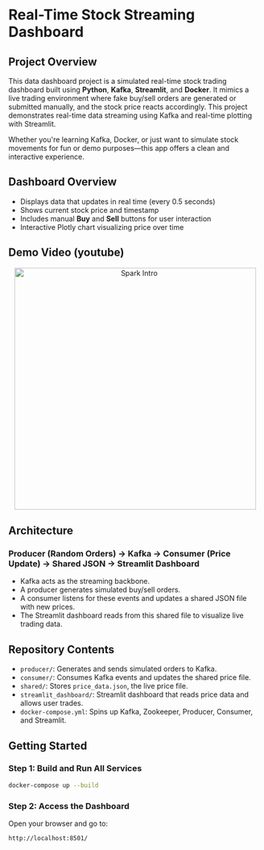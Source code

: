 # Real-Time Stock Streaming Dashboard

## Project Overview

This data dashboard project is a simulated real-time stock trading dashboard built using **Python**, **Kafka**, **Streamlit**, and **Docker**. It mimics a live trading environment where fake buy/sell orders are generated or submitted manually, and the stock price reacts accordingly. This project demonstrates real-time data streaming using Kafka and real-time plotting with Streamlit.

Whether you're learning Kafka, Docker, or just want to simulate stock movements for fun or demo purposes—this app offers a clean and interactive experience.

## Dashboard Overview

- Displays data that updates in real time (every 0.5 seconds)
- Shows current stock price and timestamp
- Includes manual **Buy** and **Sell** buttons for user interaction
- Interactive Plotly chart visualizing price over time

## Demo Video (youtube)

<div align="center">
  <a href="https://www.youtube.com/watch?v=hyfTFlSxYpQ" target="_blank">
    <img src="https://img.youtube.com/vi/hyfTFlSxYpQ/0.jpg" width="480" alt="Spark Intro">
  </a>
</div>

## Architecture

### Producer (Random Orders) → Kafka → Consumer (Price Update) → Shared JSON → Streamlit Dashboard

- Kafka acts as the streaming backbone.
- A producer generates simulated buy/sell orders.
- A consumer listens for these events and updates a shared JSON file with new prices.
- The Streamlit dashboard reads from this shared file to visualize live trading data.

## Repository Contents

- `producer/`: Generates and sends simulated orders to Kafka.
- `consumer/`: Consumes Kafka events and updates the shared price file.
- `shared/`: Stores `price_data.json`, the live price file.
- `streamlit_dashboard/`: Streamlit dashboard that reads price data and allows user trades.
- `docker-compose.yml`: Spins up Kafka, Zookeeper, Producer, Consumer, and Streamlit.

## Getting Started

### Step 1: Build and Run All Services

```bash
docker-compose up --build
```

### Step 2: Access the Dashboard
Open your browser and go to:
```bash
http://localhost:8501/
```